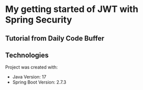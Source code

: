 # My getting started of JWT with Spring Security
## Tutorial from Daily Code Buffer

## Technologies
Project was created with:
* Java Version: 17
* Spring Boot Version: 2.7.3
